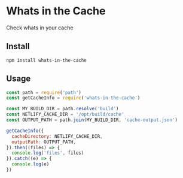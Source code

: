 # Whats in the Cache

Check whats in your cache

## Install

```
npm install whats-in-the-cache
```

## Usage

```js
const path = require('path')
const getCacheInfo = require('whats-in-the-cache')

const MY_BUILD_DIR = path.resolve('build')
const NETLIFY_CACHE_DIR = '/opt/build/cache'
const OUTPUT_PATH = path.join(MY_BUILD_DIR, 'cache-output.json')

getCacheInfo({
  cacheDirectory: NETLIFY_CACHE_DIR,
  outputPath: OUTPUT_PATH,
}).then((files) => {
  console.log('files', files)
}).catch((e) => {
  console.log(e)
})
```
